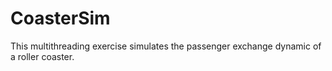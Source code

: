 CoasterSim
==========

This multithreading exercise simulates the passenger exchange dynamic of a roller coaster.
